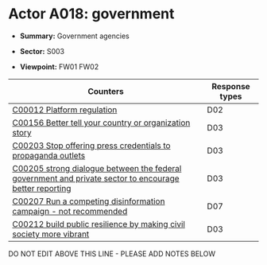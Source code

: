 # Actor A018: government 

* **Summary:** Government agencies

* **Sector:** S003

* **Viewpoint:** FW01
FW02


| Counters | Response types |
| -------- | -------------- |
| [C00012 Platform regulation](../counters/C00012.md) | D02 |
| [C00156 Better tell your country or organization story](../counters/C00156.md) | D03 |
| [C00203 Stop offering press credentials to propaganda outlets](../counters/C00203.md) | D03 |
| [C00205 strong dialogue between the federal government and private sector to encourage better reporting](../counters/C00205.md) | D03 |
| [C00207 Run a competing disinformation campaign - not recommended](../counters/C00207.md) | D07 |
| [C00212 build public resilience by making civil society more vibrant](../counters/C00212.md) | D03 |


DO NOT EDIT ABOVE THIS LINE - PLEASE ADD NOTES BELOW